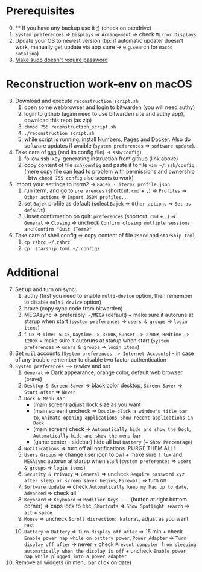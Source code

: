 # Prerequisites
0) ** If you have any backup use it ;) (check on pendrive)
1) `System preferences` => `Displays` => `Arrangement` => check `Mirror Displays`
2) Update your OS to newest version (tip: if automatic updater doesn't work, manually get update via app store -> e.g.search for `macos catalina`)
3) [Make sudo doesn't require password](https://phpraxis.wordpress.com/2016/09/27/enable-sudo-without-password-in-ubuntudebian/)

# Reconstruction work-env on macOS
3) Download and execute `reconstruction_script.sh`
    1) open some webbrowser and login to bitwarden (you will need authy)
    2) login to github (again need to use bitwarden site and authy app), download this repo (as zip)
    3) `chmod 755 reconstruction_script.sh`
    4) `./reconstruction_script.sh`
    5) while script is running: install [Numbers](https://apps.apple.com/pl/app/numbers/id409203825?mt=12), [Pages](https://apps.apple.com/us/app/pages/id409201541?mt=12) and [Docker](https://docs.docker.com/desktop/mac/install/). Also do software updates if avaible (`system preferences` => `software update`).
4) Take care of [ssh](https://docs.github.com/en/free-pro-team@latest/github/authenticating-to-github/generating-a-new-ssh-key-and-adding-it-to-the-ssh-agent) (and its config file) -> `ssh/config`)
   1) follow ssh-key-generating instruction from github (link above)
   2) copy content of file `ssh/config` and paste it to file `vim ~/.ssh/config` (mere copy file can lead to problem with permissions and ownership - btw `chmod 755 config` also seems to work)
5) Import your settings to iterm2 -> `Bajek - iterm2 profile.json`
   1) run iterm, and go to `preferences` (shortcut: `cmd` + `,`) => `Profiles` => `Other actions` => `Import JSON profiles...`
   2) set `Bajek` profile as default (select `Bajek` => `Other actions` => `Set as default`)
   3) Unset confirmation on quit:  `preferences` (shortcut: `cmd` + `,`) => `General` => `Closing` => uncheck `Confirm closing multiple sessions` and `Confirm "Quit iTerm2"`
6) Take care of shell config => copy content of file `zshrc` and `starship.toml`
    1) `cp zshrc ~/.zshrc`
    3) `cp  starship.toml ~/.config/`

# Additional
7) Set up and turn on sync:
   1) authy (first you need to enable `multi-device` option, then remember to disable `multi-device` option)
   2) brave (copy sync code from bitwarden)
   3) MEGAsync => preferably:  `~/MEGA` (default) + make sure it autoruns at starup when start (`system preferences` => `users & groups` => `login items`)
   4) f.lux => `Time: 5:45`, `Daytime -> 3500K`, `Sunset -> 2700K`, `Bedtime -> 1200K` + make sure it autoruns at starup when start (`system preferences` => `users & groups` => `login items`)
8) Set `mail` accounts (`System preferences -> Internet Accounts`) - in case of any trouble remember to disable two factor authentication
9) `System preferences` --> rewiev and set
    1) `General` => Dark appearance, orange color, default web browser (brave)
    2) `Desktop & Screen Saver` => black color desktop, `Screen Saver` => `Start after` => `Never`
    3) `Dock & Menu Bar`
        * (main screen) adjust dock size as you want
        * (main screen) uncheck =>  `Double-click a window's title bar to`, `Animate opening applications`, `Show recent applications in Dock`
        * (main screen) check => `Automatically hide and show the Dock`, `Automatically hide and show the menu bar`
        * (game center - sidebar) hide all but `Battery` (+ `Show Percentage`)
    4) `Notifications` => turn off all notifications. PURGE THEM ALL!
    5) `Users Groups` => change user icon to owl + make sure `f.lux` and `MEGAsync` autorun at starup when start (`system preferences` => `users & groups` => `login items`)
    6) `Security & Privacy` => `General` => uncheck `Require password xyz after sleep or screen saver begins`, `Firewall` => turn on
    7) `Software Update` => check `Automatically keep my Mac up to date`, `Advanced` => check all
    8) `Keyboard` => `Keyboard` => `Modifier Keys ...` (button at right bottom corner) => caps lock to esc, `Shortcuts` => `Show Spotlight search` => `alt` + `space`
    9) `Mouse` => uncheck `Scroll dicrection: Natural`, adjust as you want rest
    10) `Battery` =>  `Battery` => `Turn display off after` => 15 min + check `Enable power nap while on battery power`, `Power Adapter` => `Turn display off after` => never + check `Prevent computer from sleeping automatically when the display is off` + uncheck `Enable power nap while plugged into a power adapter`
10) Remove all widgets (in menu bar click on date)

